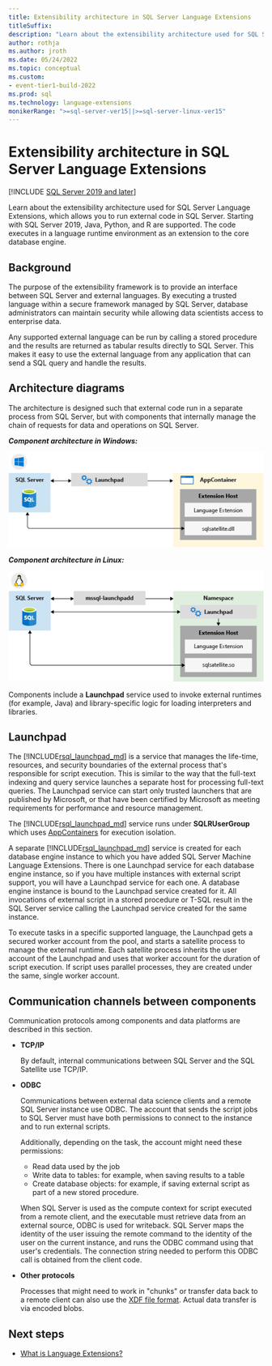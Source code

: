 ```yaml
---
title: Extensibility architecture in SQL Server Language Extensions
titleSuffix:
description: "Learn about the extensibility architecture used for SQL Server Language Extensions, which allows you to run external code in SQL Server. Starting in SQL Server 2019, Java, Python and R are supported. The code executes in a language runtime environment as an extension to the core database engine."
author: rothja
ms.author: jroth 
ms.date: 05/24/2022
ms.topic: conceptual
ms.custom:
- event-tier1-build-2022
ms.prod: sql
ms.technology: language-extensions
monikerRange: ">=sql-server-ver15||>=sql-server-linux-ver15"
---
```


# Extensibility architecture in SQL Server Language Extensions

[!INCLUDE [SQL Server 2019 and later](../../includes/applies-to-version/sqlserver2019.md)]

Learn about the extensibility architecture used for SQL Server Language Extensions, which allows you to run external code in SQL Server. Starting with SQL Server 2019, Java, Python, and R are supported. The code executes in a language runtime environment as an extension to the core database engine.

## Background

The purpose of the extensibility framework is to provide an interface between SQL Server and external languages. By executing a trusted language within a secure framework managed by SQL Server, database administrators can maintain security while allowing data scientists access to enterprise data.

<!-- We need to get a diagram like the one below.
The following diagram visually describes opportunities and benefits of the extensible architecture.

  ![Goals of integration with SQL Server](../media/ml-service-value-add.png "Machine Learning Services Value Add")
-->

Any supported external language can be run by calling a stored procedure and the results are returned as tabular results directly to SQL Server. This makes it easy to use the external language from any application that can send a SQL query and handle the results.

## Architecture diagrams

The architecture is designed such that external code run in a separate process from SQL Server, but with components that internally manage the chain of requests for data and operations on SQL Server. 
  
  ***Component architecture in Windows:***

  ![Component architecture on Windows](../media/generic-architecture-windows.png "Component architecture on Windows")
  
  ***Component architecture in Linux:***
  
  ![Component architecture on Linux](../media/generic-architecture-linux.png "Component architecture on WindowsLinux")
  
Components include a **Launchpad** service used to invoke external runtimes (for example, Java) and library-specific logic for loading interpreters and libraries.

<a name="launchpad"></a>

## Launchpad

The [!INCLUDE[rsql_launchpad_md](../../includes/rsql-launchpad-md.md)] is a service that manages the life-time, resources, and security boundaries of the external process that's responsible for script execution. This is similar to the way that the full-text indexing and query service launches a separate host for processing full-text queries. The Launchpad service can start only trusted launchers that are published by Microsoft, or that have been certified by Microsoft as meeting requirements for performance and resource management.

The [!INCLUDE[rsql_launchpad_md](../../includes/rsql-launchpad-md.md)] service runs under **SQLRUserGroup** which uses [AppContainers](/windows/desktop/secauthz/appcontainer-isolation) for execution isolation.

A separate [!INCLUDE[rsql_launchpad_md](../../includes/rsql-launchpad-md.md)] service is created for each database engine instance to which you have added SQL Server Machine Language Extensions. There is one Launchpad service for each database engine instance, so if you have multiple instances with external script support, you will have a Launchpad service for each one. A database engine instance is bound to the Launchpad service created for it. All invocations of external script in a stored procedure or T-SQL result in the SQL Server service calling the Launchpad service created for the same instance.

To execute tasks in a specific supported language, the Launchpad gets a secured worker account from the pool, and starts a satellite process to manage the external runtime. Each satellite process inherits the user account of the Launchpad and uses that worker account for the duration of script execution. If script uses parallel processes, they are created under the same, single worker account.

## Communication channels between components

Communication protocols among components and data platforms are described in this section.

+ **TCP/IP**

  By default, internal communications between SQL Server and the SQL Satellite use TCP/IP.

+ **ODBC**

  Communications between external data science clients and a remote SQL Server instance use ODBC. The account that sends the script jobs to SQL Server must have both permissions to connect to the instance and to run external scripts.

  Additionally, depending on the task, the account might need these permissions:

  + Read data used by the job
  + Write data to tables: for example, when saving results to a table
  + Create database objects: for example, if saving external script as part of a new stored procedure.

  When SQL Server is used as the compute context for script executed from a remote client, and the executable must retrieve data from an external source, ODBC is used for writeback. SQL Server maps the identity of the user issuing the remote command to the identity of the user on the current instance, and runs the ODBC command using that user's credentials. The connection string needed to perform this ODBC call is obtained from the client code.

+ **Other protocols**

  Processes that might need to work in "chunks" or transfer data back to a remote client can also use the [XDF file format](/machine-learning-server/r/concept-what-is-xdf). Actual data transfer is via encoded blobs.

## Next steps

+ [What is Language Extensions?](../language-extensions-overview.md)
